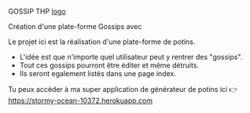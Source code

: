 GOSSIP THP [logo]

Création d'une plate-forme Gossips avec 

Le projet ici est la réalisation d'une plate-forme de potins. 
- L'idée est que n'importe quel utilisateur peut y rentrer des "gossips". 
- Tout ces gossips pourront être éditer et même détruits. 
- Ils seront egalement listés dans une page index.


Tu peux accèder à ma super application de générateur de potins ici :point_right: https://stormy-ocean-10372.herokuapp.com 
 
[logo]: https://upload.wikimedia.org/wikipedia/commons/thumb/6/62/Ruby_On_Rails_Logo.svg/200px-Ruby_On_Rails_Logo.svg.png "Ruby On Rails"
